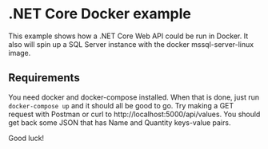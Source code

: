 # .NET Core Docker example

This example shows how a .NET Core Web API could be run in Docker. It also will spin up a SQL Server instance with the docker mssql-server-linux image.

## Requirements

You need docker and docker-compose installed. When that is done, just run `docker-compose up` and it should all be good to go. Try making a GET request with Postman or curl to http://localhost:5000/api/values. You should get back some JSON that has Name and Quantity keys-value pairs.

Good luck!